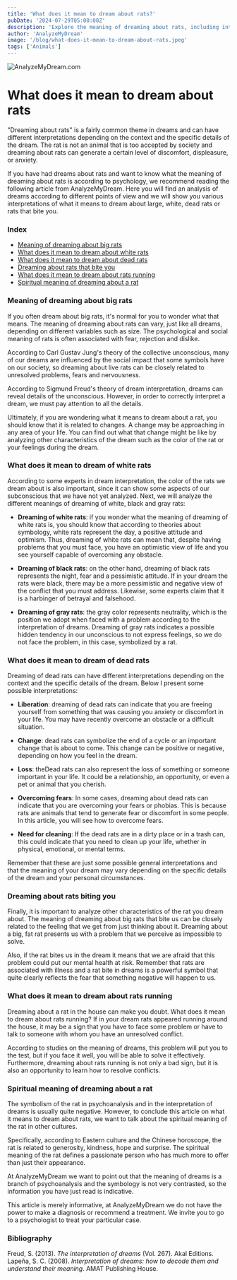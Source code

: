 ```yaml
---
title: 'What does it mean to dream about rats?'
pubDate: '2024-07-29T05:00:00Z'
description: 'Explore the meaning of dreaming about rats, including interpretations of large, white, dead, biting, and running rats.'
author: 'AnalyzeMyDream'
image: '/blog/what-does-it-mean-to-dream-about-rats.jpeg'
tags: ['Animals']
---
```


![AnalyzeMyDream.com](/blog/what-does-it-mean-to-dream-about-rats.jpeg)

# What does it mean to dream about rats

"Dreaming about rats" is a fairly common theme in dreams and can have different interpretations depending on the context and the specific details of the dream. The rat is not an animal that is too accepted by society and dreaming about rats can generate a certain level of discomfort, displeasure, or anxiety.

If you have had dreams about rats and want to know what the meaning of dreaming about rats is according to psychology, we recommend reading the following article from AnalyzeMyDream. Here you will find an analysis of dreams according to different points of view and we will show you various interpretations of what it means to dream about large, white, dead rats or rats that bite you.

### Index

- [Meaning of dreaming about big rats](#meaning-of-dreaming-about-big-rats)
- [What does it mean to dream about white rats](#what-does-it-mean-to-dream-about-white-rats)
- [What does it mean to dream about dead rats](#what-does-it-mean-to-dream-about-dead-rats)
- [Dreaming about rats that bite you](#dreaming-about-rats-that-bite-you)
- [What does it mean to dream about rats running](#what-does-it-mean-to-dream-about-rats-running)
- [Spiritual meaning of dreaming about a rat](#spiritual-meaning-of-dreaming-about-a-rat)

### Meaning of dreaming about big rats

If you often dream about big rats, it's normal for you to wonder what that means. The meaning of dreaming about rats can vary, just like all dreams, depending on different variables such as size. The psychological and social meaning of rats is often associated with fear, rejection and dislike.

According to Carl Gustav Jung's theory of the collective unconscious, many of our dreams are influenced by the social impact that some symbols have on our society, so dreaming about live rats can be closely related to unresolved problems, fears and nervousness.

According to Sigmund Freud's theory of dream interpretation, dreams can reveal details of the unconscious. However, in order to correctly interpret a dream, we must pay attention to all the details.

Ultimately, if you are wondering what it means to dream about a rat, you should know that it is related to changes. A change may be approaching in any area of ​​your life. You can find out what that change might be like by analyzing other characteristics of the dream such as the color of the rat or your feelings during the dream.

### What does it mean to dream of white rats

According to some experts in dream interpretation, the color of the rats we dream about is also important, since it can show some aspects of our subconscious that we have not yet analyzed. Next, we will analyze the different meanings of dreaming of white, black and gray rats:

- **Dreaming of white rats**: if you wonder what the meaning of dreaming of white rats is, you should know that according to theories about symbology, white rats represent the day, a positive attitude and optimism. Thus, dreaming of white rats can mean that, despite having problems that you must face, you have an optimistic view of life and you see yourself capable of overcoming any obstacle.

- **Dreaming of black rats**: on the other hand, dreaming of black rats represents the night, fear and a pessimistic attitude. If in your dream the rats were black, there may be a more pessimistic and negative view of the conflict that you must address. Likewise, some experts claim that it is a harbinger of betrayal and falsehood.

- **Dreaming of gray rats**: the gray color represents neutrality, which is the position we adopt when faced with a problem according to the interpretation of dreams. Dreaming of gray rats indicates a possible hidden tendency in our unconscious to not express feelings, so we do not face the problem, in this case, symbolized by a rat.

### What does it mean to dream of dead rats

Dreaming of dead rats can have different interpretations depending on the context and the specific details of the dream. Below I present some possible interpretations:

- **Liberation**: dreaming of dead rats can indicate that you are freeing yourself from something that was causing you anxiety or discomfort in your life. You may have recently overcome an obstacle or a difficult situation.

- **Change**: dead rats can symbolize the end of a cycle or an important change that is about to come. This change can be positive or negative, depending on how you feel in the dream.

- **Loss**: theDead rats can also represent the loss of something or someone important in your life. It could be a relationship, an opportunity, or even a pet or animal that you cherish.

- **Overcoming fears**: In some cases, dreaming about dead rats can indicate that you are overcoming your fears or phobias. This is because rats are animals that tend to generate fear or discomfort in some people. In this article, you will see how to overcome fears.

- **Need for cleaning**: If the dead rats are in a dirty place or in a trash can, this could indicate that you need to clean up your life, whether in physical, emotional, or mental terms.

Remember that these are just some possible general interpretations and that the meaning of your dream may vary depending on the specific details of the dream and your personal circumstances.

### Dreaming about rats biting you

Finally, it is important to analyze other characteristics of the rat you dream about. The meaning of dreaming about big rats that bite us can be closely related to the feeling that we get from just thinking about it. Dreaming about a big, fat rat presents us with a problem that we perceive as impossible to solve.

Also, if the rat bites us in the dream it means that we are afraid that this problem could put our mental health at risk. Remember that rats are associated with illness and a rat bite in dreams is a powerful symbol that quite clearly reflects the fear that something negative will happen to us.

### What does it mean to dream about rats running

Dreaming about a rat in the house can make you doubt. What does it mean to dream about rats running? If in your dream rats appeared running around the house, it may be a sign that you have to face some problem or have to talk to someone with whom you have an unresolved conflict.

According to studies on the meaning of dreams, this problem will put you to the test, but if you face it well, you will be able to solve it effectively. Furthermore, dreaming about rats running is not only a bad sign, but it is also an opportunity to learn how to resolve conflicts.

### Spiritual meaning of dreaming about a rat

The symbolism of the rat in psychoanalysis and in the interpretation of dreams is usually quite negative. However, to conclude this article on what it means to dream about rats, we want to talk about the spiritual meaning of the rat in other cultures.

Specifically, according to Eastern culture and the Chinese horoscope, the rat is related to generosity, kindness, hope and surprise. The spiritual meaning of the rat defines a passionate person who has much more to offer than just their appearance.

At AnalyzeMyDream we want to point out that the meaning of dreams is a branch of psychoanalysis and the symbology is not very contrasted, so the information you have just read is indicative.

This article is merely informative, at AnalyzeMyDream we do not have the power to make a diagnosis or recommend a treatment. We invite you to go to a psychologist to treat your particular case.

### Bibliography

Freud, S. (2013). *The interpretation of dreams* (Vol. 267). Akal Editions. 
Lapeña, S. C. (2008). *Interpretation of dreams: how to decode them and understand their meaning*. AMAT Publishing House.